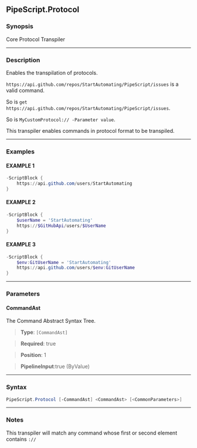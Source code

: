 PipeScript.Protocol
-------------------
### Synopsis
Core Protocol Transpiler

---
### Description

Enables the transpilation of protocols.

```https://api.github.com/repos/StartAutomating/PipeScript/issues``` is a valid command.

So is ```get https://api.github.com/repos/StartAutomating/PipeScript/issues```.

So is ```MyCustomProtocol:// -Parameter value```.

This transpiler enables commands in protocol format to be transpiled.

---
### Examples
#### EXAMPLE 1
```PowerShell
-ScriptBlock {
    https://api.github.com/users/StartAutomating
}
```

#### EXAMPLE 2
```PowerShell
-ScriptBlock {
    $userName = 'StartAutomating'
    https://$GitHubApi/users/$UserName
}
```

#### EXAMPLE 3
```PowerShell
-ScriptBlock {
    $env:GitUserName = 'StartAutomating'
    https://api.github.com/users/$env:GitUserName
}
```

---
### Parameters
#### **CommandAst**

The Command Abstract Syntax Tree.



> **Type**: ```[CommandAst]```

> **Required**: true

> **Position**: 1

> **PipelineInput**:true (ByValue)



---
### Syntax
```PowerShell
PipeScript.Protocol [-CommandAst] <CommandAst> [<CommonParameters>]
```
---
### Notes
This transpiler will match any command whose first or second element contains ```://```

